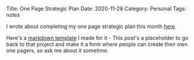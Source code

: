Title: One Page Strategic Plan
Date: 2020-11-28
Category: Personal
Tags: notes

I  wrote about completing my one page strategic plan this month [here](https://www.ajared.ng/one-page-strategic-plan/).

Here's a [markdown template](https://github.com/Ajared/opsp) I made for it - This post's a placeholder to go back to that project and make it a form where people can create their own one pagers, so ask me about it sometime.
